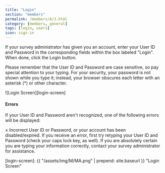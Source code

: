 ```yaml
---
title: "Login"
section: "members"
permalink: /members/A/3.html
category: [members, general]
tags: [login, users]
icon: sign-in
---
```


If your survey administrator has given you an account, enter your User ID and Password in the corresponding fields within the box labeled "Login". When done, click the Login button.

Please remember that the User ID and Password are case sensitive, so pay special attention to your typing. For your security, your password is not shown while you type it; instead, your browser obscures each letter with an asterisk (*) or other character.

![Login Screen][login-screen]


#### Errors

If your User ID and Password aren't recognized, one of the following errors will be displayed:

×  Incorrect User ID or Password, or your account has been disabled/expired.
If you receive an error, first try retyping your User ID and Password (check your caps lock key, as well). If you are absolutely certain you are typing your information correctly, contact your survey administrator for assistance.


[login-screen]: {{ "/assets/img/M/MA.png" | prepend: site.baseurl }} "Login Screen"
